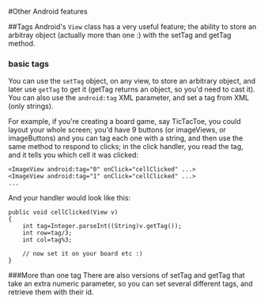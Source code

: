#Other Android features

##Tags
Android's `View` class has a very useful feature; the ability to store an arbitray object (actually more than one :) with the setTag and getTag method.

### basic tags
You can use the `setTag` object, on any view, to store an arbitrary object, and later use `getTag` to get it (getTag returns an object, so you'd need to cast it). You can also use the `android:tag` XML parameter, and set a tag from XML (only strings).

For example, if you're creating a board game, say TicTacToe, you could layout your whole screen; you'd have 9 buttons (or imageViews, or imageButtons) and you can tag each one with a string, and then use the same method to respond to clicks; in the click handler, you read the tag, and it tells you which cell it was clicked:
```
<ImageView android:tag="0" onClick="cellClicked" ...>
<ImageView android:tag="1" onClick="cellClicked" ...>
...
```
And your handler would look like this:

```
public void cellClicked(View v)
{
	int tag=Integer.parseInt((String)v.getTag());
	int row=tag/3;
	int col=tag%3;
	
	// now set it on your board etc :)
}
```

###More than one tag
There are also versions of setTag and getTag that take an extra numeric parameter, so you can set several different tags, and retrieve them with their id.

